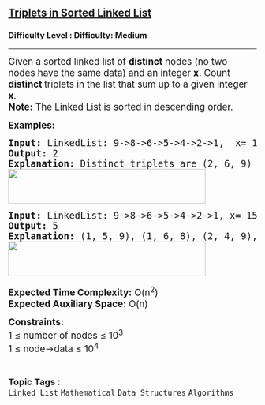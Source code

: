 <h2><a href="https://www.geeksforgeeks.org/problems/count-triplets--141631/1?page=1&difficulty=Medium&status=unsolved&sortBy=submissions">Triplets in Sorted Linked List</a></h2><h3>Difficulty Level : Difficulty: Medium</h3><hr><div class="problems_problem_content__Xm_eO"><p><span style="font-size: 14pt;">Given a sorted linked list&nbsp;of <strong>distinct</strong> nodes (no two nodes have the same data) and an integer <strong>x</strong>. Count <strong>distinct </strong>triplets in the list that sum up to a given integer <strong>x</strong>.<br><strong>Note:</strong> The Linked List is sorted in descending order.</span></p>
<p><span style="font-size: 14pt;"><strong>Examples:</strong></span></p>
<pre><span style="font-size: 14pt;"><strong>Input: </strong>LinkedList: 9-&gt;8-&gt;6-&gt;5-&gt;4-&gt;2-&gt;1,  x= 17
<strong>Output:</strong> 2
<strong>Explanation:</strong> Distinct triplets are (2, 6, 9) and (4, 5, 8) which have sum equal to x i.e 17.<br><img src="https://media.geeksforgeeks.org/img-practice/prod/addEditProblem/706071/Web/Other/blobid0_1722172011.png" width="400" height="70"><br></span></pre>
<pre><span style="font-size: 14pt;"><strong>Input: </strong>LinkedList: 9-&gt;8-&gt;6-&gt;5-&gt;4-&gt;2-&gt;1, x= 15</span><br><span style="font-size: 14pt;"><strong>Output:</strong> 5
<strong>Explanation:</strong> (1, 5, 9), (1, 6, 8), (2, 4, 9), (2, 5, 8), (4, 5, 6) are the distinct triplets<br><img src="https://media.geeksforgeeks.org/img-practice/prod/addEditProblem/706071/Web/Other/blobid2_1722172048.png" width="400" height="70"> </span></pre>
<p><span style="font-size: 14pt;"><strong>Expected Time Complexity:</strong> O(n<sup>2</sup>)<br><strong>Expected Auxiliary Space:</strong> O(n)</span></p>
<p><span style="font-size: 14pt;"><strong>Constraints:</strong><br>1 ≤ number of nodes ≤ 10<sup>3</sup>&nbsp;<br>1 ≤ node-&gt;data ≤ 10<sup>4</sup></span></p></div><br><p><span style=font-size:18px><strong>Topic Tags : </strong><br><code>Linked List</code>&nbsp;<code>Mathematical</code>&nbsp;<code>Data Structures</code>&nbsp;<code>Algorithms</code>&nbsp;
